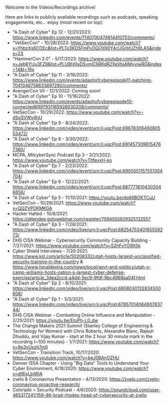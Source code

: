 Welcome to the Videos/Recordings archive!

Here are links to publicly available recordings such as podcasts, speaking engagements, etc... enjoy (most recent on top):

- "A Dash of Cyber" Ep 12 - 12/21/2023: https://www.linkedin.com/events/7140700474814410753/comments/
- "VetSecCon" - 10/28/2023: https://www.youtube.com/watch?v=YhbzXs6COEc&list=PLTo3KD5FmPvDQi7dX0Y4cUGrbfJZh9LAS&index=23
- "HammerCon 2.0" - 5/17/2023: https://www.youtube.com/watch?v=Jeb6YUu3FZ8&list=PLUBhl0xDSym03jRKdR2XeVbj4lMvviwRG&index=14&t=19s
- "A Dash of Cyber" Ep 11 - 3/16/2023: https://www.linkedin.com/events/adashofcyberepisode11-patching-7041046758633697280/comments/
- AvengerCon VII - 12/1/2022: Coming soon!
- "A Dash of Cyber" Ep 10 - 11/16/2022: https://www.linkedin.com/events/adashofcyberepisode10-connected6997931165928030208/comments/
- VetSecCon - 10/29/2022: https://www.youtube.com/watch?v=-dSoSVWv4hU
- "A Dash of Cyber" Ep 9 - 8/24/2022: https://www.linkedin.com/video/event/urn:li:ugcPost:6967830649080553472/
- "A Dash of Cyber" Ep 8 - 3/30/2022: https://www.linkedin.com/video/event/urn:li:ugcPost:6914573096154767360/
- MCPA, MilcyberSync Podcast Ep 3 - 3/21/2022: https://www.youtube.com/watch?v=TltfevxH-ko
- "A Dash of Cyber" Ep 7 - 2/23/2022: https://www.linkedin.com/video/event/urn:li:ugcPost:6900551157551304704/
- "A Dash of Cyber" Ep 6 - 12/22/2021: https://www.linkedin.com/video/event/urn:li:ugcPost:6877718104303046656/
- "A Dash of Cyber" Ep 5 - 11/10/2021: https://youtu.be/dp66BOKTCuU
- VetSecCon - 10/29/2021: https://www.youtube.com/watch?v=QQZVPDKMKGA
- Hacker Halted - 10/8/2021: https://attendee.gotowebinar.com/register/7594555929325132557
- "A Dash of Cyber" Ep 3 - 7/28/2021: https://www.linkedin.com/video/live/urn:li:ugcPost:6825475340165558272/
- DHS CISA Webinar - Cybersecurity Community Capacity Building - 7/27/2021: https://www.youtube.com/watch?v=S2hFvYOWt5k
- Cyber Shield Interviews - 7/20:2021: https://www.ksl.com/article/50208332/utah-hosts-largest-unclassified-security-training-in-the-country & https://www.heraldextra.com/news/local/govt-and-politics/utah-s-camp-williams-hosts-nation-s-largest-cyber-defense-exercise/article_3dea2ccd-a4dd-5ec9-9fdf-9bc4968aa04f.html
- "A Dash of Cyber" Ep 2 - 6/10/2021: https://www.linkedin.com/video/live/urn:li:ugcPost:6808030132834500608/
- "A Dash of Cyber" Ep 1 - 5/5/2021: https://www.linkedin.com/video/live/urn:li:ugcPost:6795701406490783744/
- DHS CISA Webinar - Combatting Online Influence and Manipulation - 2/25/2021: https://youtu.be/EtuPh-L0_dw
- The Change Makers 2021 Summit (Stanley College of Engineering & Technology for Women) with Chris Roberts, Alexandre Blanc, Rajesh Dhuddu, and Vijay Kumar - start at the 2 hour 30 minute mark in the recording (~100 minutes) - 1/7/2021: https://www.youtube.com/watch?v=9p3vUszh7m0 
- VetSecCon - Transition Track, 10/17/2020: https://www.youtube.com/watch?v=beJ0BAnOZHU
- Denver ISSA Chapter - Using "Big Data" Tools to Understand Your Cyber Environment, 6/18/2020: https://www.youtube.com/watch?v=dI8jxLbjWiA
- zvelo & Coronavirus Presentation - 4/13/2020: https://zvelo.com/zvelo-coronavirus-proactive-research/
- Colorado = Security Podcast - 4/6/2020: https://soundcloud.com/user-465317241/159-46-brad-rhodes-head-of-cybersecurity-at-zvelo
